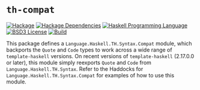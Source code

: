 # `th-compat`
[![Hackage](https://img.shields.io/hackage/v/th-compat.svg)][Hackage: th-compat]
[![Hackage Dependencies](https://img.shields.io/hackage-deps/v/th-compat.svg)](http://packdeps.haskellers.com/reverse/th-compat)
[![Haskell Programming Language](https://img.shields.io/badge/language-Haskell-blue.svg)][Haskell.org]
[![BSD3 License](http://img.shields.io/badge/license-BSD3-brightgreen.svg)][tl;dr Legal: BSD3]
[![Build](https://img.shields.io/travis/haskell-compat/th-compat.svg)](https://travis-ci.org/haskell-compat/th-compat)

[Hackage: th-compat]:
  http://hackage.haskell.org/package/th-compat
  "th-compat package on Hackage"
[Haskell.org]:
  http://www.haskell.org
  "The Haskell Programming Language"
[tl;dr Legal: BSD3]:
  https://tldrlegal.com/license/bsd-3-clause-license-%28revised%29
  "BSD 3-Clause License (Revised)"

This package defines a `Language.Haskell.TH.Syntax.Compat`
module, which backports the `Quote` and `Code` types to
work across a wide range of `template-haskell` versions.
On recent versions of `template-haskell` (2.17.0.0 or
later), this module simply reexports `Quote` and `Code`
from `Language.Haskell.TH.Syntax`. Refer to the Haddocks
for `Language.Haskell.TH.Syntax.Compat` for examples of
how to use this module.
